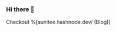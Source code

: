 ### Hi there 👋

Checkout %[sunitee.hashnode.dev/  (Blog)]

<!-- [![Top Langs](https://github-readme-stats.vercel.app/api/top-langs/?username=S3umish)](https://github.com/S3umish/github-readme-stats)

[![Top Langs](https://github-readme-stats.vercel.app/api/top-langs/?username=S3umish&langs_count=8)](https://github.com/S3umish/github-readme-stats) -->

<!-- [![Top Langs](https://github-readme-stats.vercel.app/api/top-langs/?username=S3umish&layout=compact)](https://github.com/S3umish/github-readme-stats)

![Sunitee’s GitHub stats](https://github-readme-stats.vercel.app/api?username=S3umish&show_icons=true&theme=radical) -->


<!--
**S3umish/S3umish** is a ✨ _special_ ✨ repository because its `README.md` (this file) appears on your GitHub profile.

Here are some ideas to get you started:

- 🔭 I’m currently working on ...
- 🌱 I’m currently learning ...
- 👯 I’m looking to collaborate on ...
- 🤔 I’m looking for help with ...
- 💬 Ask me about ...
- 📫 How to reach me: ...
- 😄 Pronouns: ...
- ⚡ Fun fact: ...
-->
